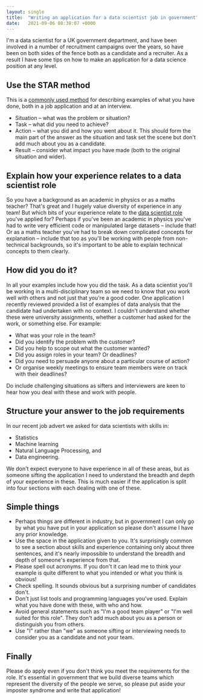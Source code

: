 ```yaml
---
layout: single
title:  "Writing an application for a data scientist job in government"
date:   2021-09-06 08:38:07 +0000
---
```



I&#39;m a data scientist for a UK government department, and have been involved in a number of recruitment campaigns over the years, so have been on both sides of the fence both as a candidate and a recruiter. As a result I have some tips on how to make an application for a data science position at any level.

## Use the STAR method

This is a [commonly used method](https://en.wikipedia.org/wiki/Situation,_task,_action,_result) for describing examples of what you have done, both in a job application and at an interview.

- Situation – what was the problem or situation?
- Task – what did you need to achieve?
- Action – what you did and how you went about it. This should form the main part of the answer as the situation and task set the scene but don&#39;t add much about you as a candidate.
- Result – consider what impact you have made (both to the original situation and wider).

## Explain how your experience relates to a data scientist role

So you have a background as an academic in physics or as a maths teacher? That&#39;s great and I hugely value diversity of experience in any team! But which bits of your experience relate to the [data scientist role](https://www.prospects.ac.uk/job-profiles/data-scientist) you&#39;ve applied for? Perhaps if you&#39;ve been an academic in physics you&#39;ve had to write very efficient code or manipulated large datasets – include that! Or as a maths teacher you&#39;ve had to break down complicated concepts for explanation – include that too as you&#39;ll be working with people from non-technical backgrounds, so it&#39;s important to be able to explain technical concepts to them clearly.

## How did you do it?

In all your examples include how you did the task. As a data scientist you&#39;ll be working in a multi-disciplinary team so we need to know that you work well with others and not just that you&#39;re a good coder. One application I recently reviewed provided a list of examples of data analysis that the candidate had undertaken with no context. I couldn&#39;t understand whether these were university assignments, whether a customer had asked for the work, or something else. For example:

- What was your role in the team?
- Did you identify the problem with the customer?
- Did you help to scope out what the customer wanted?
- Did you assign roles in your team? Or deadlines?
- Did you need to persuade anyone about a particular course of action?
- Or organise weekly meetings to ensure team members were on track with their deadlines?

Do include challenging situations as sifters and interviewers are keen to hear how you deal with these and work with people.

## Structure your answer to the job requirements

In our recent job advert we asked for data scientists with skills in:

- Statistics
- Machine learning
- Natural Language Processing, and
- Data engineering.

We don&#39;t expect everyone to have experience in all of these areas, but as someone sifting the application I need to understand the breadth and depth of your experience in these. This is much easier if the application is split into four sections with each dealing with one of these.

## Simple things

- Perhaps things are different in industry, but in government I can only go by what you have put in your application so please don&#39;t assume I have any prior knowledge.
- Use the space in the application given to you. It&#39;s surprisingly common to see a section about skills and experience containing only about three sentences, and it&#39;s nearly impossible to understand the breadth and depth of someone&#39;s experience from that.
- Please spell out acronyms. If you don&#39;t it can lead me to think your example is quite different to what you intended or what you think is obvious!
- Check spelling. It sounds obvious but a surprising number of candidates don&#39;t.
- Don&#39;t just list tools and programming languages you&#39;ve used. Explain what you have done with these, with who and how.
- Avoid general statements such as &quot;I&#39;m a good team player&quot; or &quot;I&#39;m well suited for this role&quot;. They don&#39;t add much about you as a person or distinguish you from others.
- Use &quot;I&quot; rather than &quot;we&quot; as someone sifting or interviewing needs to consider you as a candidate and not your team.

## Finally

Please do apply even if you don&#39;t think you meet the requirements for the role. It&#39;s essential in government that we build diverse teams which represent the diversity of the people we serve, so please put aside your imposter syndrome and write that application!
